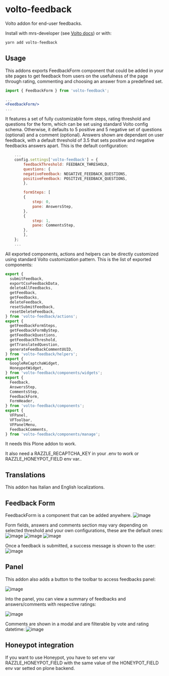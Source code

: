 # volto-feedback

Volto addon for end-user feedbacks.

Install with mrs-developer (see [Volto docs](https://docs.voltocms.com/customizing/add-ons/)) or with:

```bash
yarn add volto-feedback
```

## Usage

This addons exports FeedbackForm component that could be added in your site pages to get feedback from users on the usefulness of the page through rating, commenting and choosing an answer from a predefined set.

```jsx
import { FeedbackForm } from 'volto-feedback';

...
<FeedbackForm/>
...
```

It features a set of fully customizable form steps, rating threshold and questions for the form, which can be set using standard Volto config schema. Otherwise, it defaults to 5 positive and 5 negative set of questions (optional) and a comment (optional).
Answers shown are dependant on user feedback, with a default threshold of 3.5 that sets positive and negative feedbacks answers apart.
This is the default configuration:

```jsx
    ...
    config.settings['volto-feedback'] = {
        feedbackThreshold: FEEDBACK_THRESHOLD,
        questions: {
        negativeFeedback: NEGATIVE_FEEDBACK_QUESTIONS,
        positiveFeedback: POSITIVE_FEEDBACK_QUESTIONS,
        },

        formSteps: [
        {
            step: 0,
            pane: AnswersStep,
        },
        {
            step: 1,
            pane: CommentsStep,
        },
        ],
    };
    ...
```

All exported components, actions and helpers can be directly customized using standard Volto customization pattern. This is the list of exported components:

```jsx
export {
  submitFeedback,
  exportCsvFeedbackData,
  deleteAllFeedbacks,
  getFeedback,
  getFeedbacks,
  deleteFeedback,
  resetSubmitFeedback,
  resetDeleteFeedback,
} from 'volto-feedback/actions';
export {
  getFeedbackFormSteps,
  getFeedbackFormByStep,
  getFeedbackQuestions,
  getFeedbackThreshold,
  getTranslatedQuestion,
  generateFeedbackCommentUUID,
} from 'volto-feedback/helpers';
export {
  GoogleReCaptchaWidget,
  HoneypotWidget,
} from 'volto-feedback/components/widgets';
export {
  Feedback,
  AnswersStep,
  CommentsStep,
  FeedbackForm,
  FormHeader,
} from 'volto-feedback/components';
export {
  VFPanel,
  VFToolbar,
  VFPanelMenu,
  FeedbackComments,
} from 'volto-feedback/components/manage';
```

It needs this Plone addon to work.

It also need a RAZZLE_RECAPTCHA_KEY in your .env to work or RAZZLE_HONEYPOT_FIELD env var..

## Translations

This addon has Italian and English localizations.

## Feedback Form

FeedbackForm is a component that can be added anywhere.
![image](https://user-images.githubusercontent.com/41484878/216962241-fa88d610-9fc7-4831-ac69-fd6e34655c71.png)

Form fields, answers and comments section may vary depending on selected threshold and your own configurations, these are the default ones:
![image](https://user-images.githubusercontent.com/41484878/216961741-404f357d-70fb-474b-989c-96bd51cfada1.png)
![image](https://user-images.githubusercontent.com/41484878/216961998-a4c1e7fa-1bd1-4349-a15a-1083c11c60de.png)
![image](https://user-images.githubusercontent.com/41484878/216962045-8086eb14-de68-4cbf-a6c4-6d2e4d993332.png)

Once a feedback is submitted, a success message is shown to the user:
![image](https://user-images.githubusercontent.com/41484878/216962200-b450216e-9a02-4d51-be3d-75b8a912df01.png)

## Panel

This addon also adds a button to the toolbar to access feedbacks panel:

![image](https://user-images.githubusercontent.com/41484878/216961401-527799d9-d336-488e-864e-cb919c4f4d8c.png)

Into the panel, you can view a summary of feedbacks and answers/comments with respective ratings:

![image](https://user-images.githubusercontent.com/41484878/216961272-72ecd260-9aa2-485e-9483-2a210b83901a.png)

Comments are shown in a modal and are filterable by vote and rating datetime:
![image](https://user-images.githubusercontent.com/41484878/216961506-b9d1e225-f36d-4c7f-a26c-c61794764fbc.png)

## Honeypot integration

If you want to use Honeypot, you have to set env var RAZZLE_HONEYPOT_FIELD with the same value of the HONEYPOT_FIELD env var setted on plone backend.
